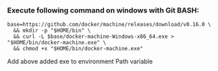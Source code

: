 ### Execute following command on windows with Git BASH:

```
base=https://github.com/docker/machine/releases/download/v0.16.0 \
  && mkdir -p "$HOME/bin" \
  && curl -L $base/docker-machine-Windows-x86_64.exe > "$HOME/bin/docker-machine.exe" \
  && chmod +x "$HOME/bin/docker-machine.exe"
```

Add above added exe to environment Path variable
